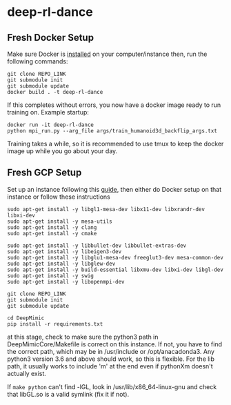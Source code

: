 # deep-rl-dance

## Fresh Docker Setup
Make sure Docker is [installed](https://docs.docker.com/engine/install/) on your computer/instance then, run the following commands:
```
git clone REPO_LINK
git submodule init
git submodule update
docker build . -t deep-rl-dance
```
If this completes without errors, you now have a docker image ready to run training on. Example startup:
```
docker run -it deep-rl-dance
python mpi_run.py --arg_file args/train_humanoid3d_backflip_args.txt
```
Training takes a while, so it is recommended to use tmux to keep the docker image up while you go about your day.

## Fresh GCP Setup
Set up an instance following this [guide](https://github.com/cs231n/gcloud), then either do Docker setup on that instance or follow these instructions

```
sudo apt-get install -y libgl1-mesa-dev libx11-dev libxrandr-dev libxi-dev
sudo apt-get install -y mesa-utils
sudo apt-get install -y clang
sudo apt-get install -y cmake

sudo apt-get install -y libbullet-dev libbullet-extras-dev
sudo apt-get install -y libeigen3-dev
sudo apt-get install -y libglu1-mesa-dev freeglut3-dev mesa-common-dev
sudo apt-get install -y libglew-dev
sudo apt-get install -y build-essential libxmu-dev libxi-dev libgl-dev
sudo apt-get install -y swig
sudo apt-get install -y libopenmpi-dev

git clone REPO_LINK
git submodule init
git submodule update

cd DeepMimic
pip install -r requirements.txt
```
at this stage, check to make sure the python3 path in DeepMimicCore/Makefile is correct on this instance. If not, you have to find the correct path, which may be in /usr/include or /opt/anacadonda3. Any python3 version 3.6 and above should work, so this is flexible. For the lib path, it usually works to include 'm' at the end even if pythonXm doesn't actually exist.

If ```make python``` can't find -lGL, look in /usr/lib/x86_64-linux-gnu and check that libGL.so is a valid symlink (fix it if not).
